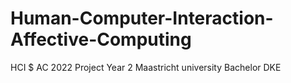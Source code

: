 # Human-Computer-Interaction-Affective-Computing
HCI $ AC 2022 Project Year 2 Maastricht university Bachelor DKE
